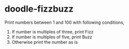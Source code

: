 # doodle-fizzbuzz
Print numbers between 1 and 100 with following conditions,
1. If number is multiples of three, print Fizz
2. If number is multiples of five, print Buzz
3. Otherwise print the number as is
